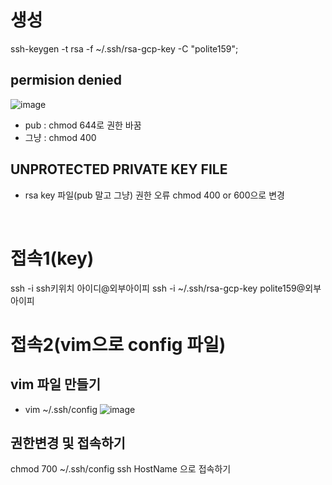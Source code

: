 # 생성

ssh-keygen -t rsa -f ~/.ssh/rsa-gcp-key -C "polite159";     

## permision denied

![image](https://user-images.githubusercontent.com/74396651/226815877-3ff834ce-a7dd-4cd6-a6ca-b0aa7b181e47.png)
- pub : chmod 644로 권한 바꿈
- 그냥 : chmod 400

## UNPROTECTED PRIVATE KEY FILE
- rsa key 파일(pub 말고 그냥) 권한 오류 chmod 400 or 600으로 변경

<br>

# 접속1(key)
ssh -i ssh키위치 아이디@외부아이피
ssh -i ~/.ssh/rsa-gcp-key polite159@외부아이피

# 접속2(vim으로 config 파일)

## vim 파일 만들기
- vim ~/.ssh/config
![image](https://user-images.githubusercontent.com/74396651/229997409-2942d4ce-0726-4832-8444-6b0f5492107f.png)

## 권한변경 및 접속하기
chmod 700 ~/.ssh/config
ssh HostName 으로 접속하기
